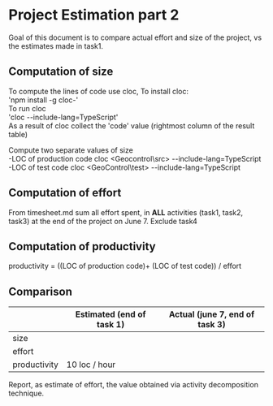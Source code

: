 # Project Estimation part 2



Goal of this document is to compare actual effort and size of the project, vs the estimates made in task1.

## Computation of size

To compute the lines of code use cloc,
To install cloc:  
           'npm install -g cloc-'   
To run cloc  
           'cloc <directory containing ts files> --include-lang=TypeScript'  
As a result of cloc collect the 'code' value (rightmost column of the result table)  
        

Compute two separate values of size  
-LOC of production code     cloc <Geocontrol\src> --include-lang=TypeScript  
-LOC of test code      cloc <GeoControl\test> --include-lang=TypeScript  


## Computation of effort 
From timesheet.md sum all effort spent, in **ALL** activities (task1, task2, task3) at the end of the project on June 7. Exclude task4

## Computation of productivity

productivity = ((LOC of production code)+ (LOC of test code)) / effort


## Comparison

|                                        | Estimated (end of task 1) | Actual (june 7, end of task 3)|
| -------------------------------------------------------------------------------- | -------- |----|
| size  |||
| effort |||
| productivity  | 10 loc / hour ||


Report, as estimate of effort, the value obtained via activity decomposition technique.


